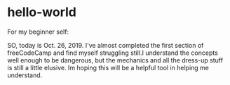 # hello-world
For my beginner self:

SO, today is Oct. 26, 2019. I've almost completed the first section of freeCodeCamp and find myself struggling still.I understand the concepts well enough to be dangerous, but the mechanics and all the dress-up stuff is still a little elusive. Im hoping this will be a helpful tool in helping me understand.
